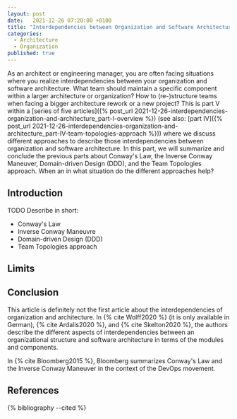 ```yaml
---
layout: post
date:   2021-12-26 07:20:00 +0100
title: "Interdependencies between Organization and Software Architecture (Part V) - Conclusion"
categories:
  - Architecture
  - Organization
published: true
---
```

As an architect or engineering manager, you are often facing situations where you realize interdependencies between your organization and software architecture.
What team should maintain a specific component within a larger architecture or organization?
How to (re-)structure teams when facing a bigger architecture rework or a new project?
This is part V within a [series of five articles]({% post_url 2021-12-26-interdependencies-organization-and-architecture_part-I-overview %}) (see also: [part IV]({% post_url 2021-12-26-interdependencies-organization-and-architecture_part-IV-team-topologies-approach %})) where we discuss different approaches to describe those interdependencies between organization and software architecture.
In this part, we will summarize and conclude the previous parts about Conway's Law, the Inverse Conway Maneuver, Domain-driven Design (DDD), and the Team Topologies approach.
When an in what situation do the different approaches help?

## Introduction

TODO Describe in short:
 * Conway's Law
 * Inverse Conway Maneuvre
 * Domain-driven Design (DDD)
 * Team Topologies approach

## Limits

## Conclusion

This article is definitely not the first article about the interdependencies of organization and architecture.
In {% cite Wolff2020 %} (it is only available in German), {% cite Ardalis2020 %}, and {% cite Skelton2020 %}, the authors describe the different aspects of interdependencies between an organizational structure and software architecture in terms of the modules and components.

In {% cite Bloomberg2015 %}, Bloomberg summarizes Conway's Law and the Inverse Conway Maneuver in the context of the DevOps movement.

## References

{% bibliography --cited %}
